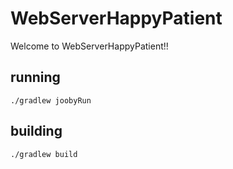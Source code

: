 # WebServerHappyPatient

Welcome to WebServerHappyPatient!!

## running

    ./gradlew joobyRun

## building

    ./gradlew build

